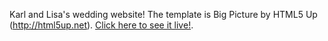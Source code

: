 Karl and Lisa's wedding website! The template is Big Picture by HTML5 Up (http://html5up.net). [Click here to see it live!](http://karlandlisagetmarried.com).
